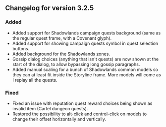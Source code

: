 ## Changelog for version 3.2.5

### Added

- Added support for Shadowlands campaign quests background (same as the regular quest frame, with a Covenant glyph).
- Added support for showing campaign quests symbol in quest selection buttons.
- Added background for the Shadowlands zones.
- Gossip dialog choices (anything that isn't quests) are now shown at the start of the dialog, to allow bypassing long gossip paragraphs.
- Added manual scaling for a bunch of Shadowlands common models so they can at least fit inside the Storyline frame. More models will come as I replay all the quests.

### Fixed

- Fixed an issue with reputation quest reward choices being shown as invalid item (Cartel dungeon quests).
- Restored the possibility to alt-click and control-click on models to change their offset horizontally and vertically.